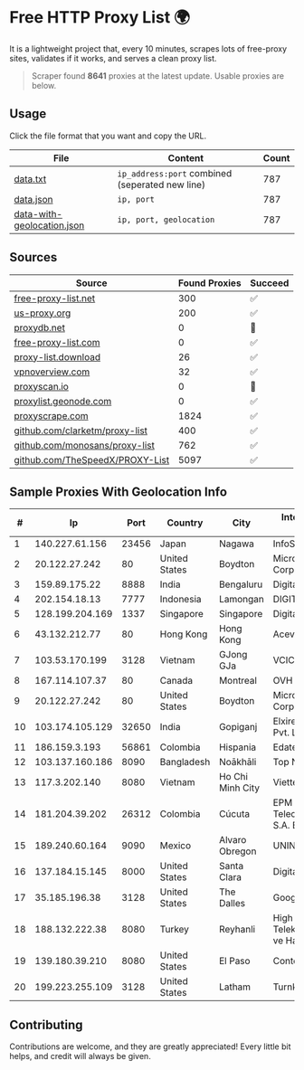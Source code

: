 
# Free HTTP Proxy List 🌍

It is a lightweight project that, every 10 minutes, scrapes lots of free-proxy sites, validates if it works, and serves a clean proxy list.


> Scraper found **8641** proxies at the latest update. Usable proxies are below.

## Usage

Click the file format that you want and copy the URL.


|File|Content|Count|
|----|-------|-----|
|[data.txt](https://raw.githubusercontent.com/themiralay/Proxy-List-World/master/data.txt)|`ip_address:port` combined (seperated new line)|787|
|[data.json](https://raw.githubusercontent.com/themiralay/Proxy-List-World/master/data.json)|`ip, port`|787|
|[data-with-geolocation.json](https://raw.githubusercontent.com/themiralay/Proxy-List-World/master/data-with-geolocation.json)|`ip, port, geolocation`|787|

## Sources

|Source|Found Proxies|Succeed|
|------|-------------|-------|
|[free-proxy-list.net](https://free-proxy-list.net)|300|✅|
|[us-proxy.org](https://www.us-proxy.org)|200|✅|
|[proxydb.net](http://proxydb.net)|0|🚫|
|[free-proxy-list.com](https://free-proxy-list.com/?page=&port=&type%5B%5D=http&type%5B%5D=https&up_time=0&search=Search)|0|✅|
|[proxy-list.download](https://www.proxy-list.download/HTTP)|26|✅|
|[vpnoverview.com](https://vpnoverview.com/privacy/anonymous-browsing/free-proxy-servers)|32|✅|
|[proxyscan.io](https://www.proxyscan.io)|0|🚫|
|[proxylist.geonode.com](https://proxylist.geonode.com/api/proxy-list?limit=300&page=1&sort_by=lastChecked&sort_type=desc&protocols=http,https)|0|✅|
|[proxyscrape.com](https://api.proxyscrape.com/v2/?request=displayproxies&protocol=http&timeout=10000&country=all&ssl=all&anonymity=all)|1824|✅|
|[github.com/clarketm/proxy-list](https://raw.githubusercontent.com/clarketm/proxy-list/master/proxy-list-raw.txt)|400|✅|
|[github.com/monosans/proxy-list](https://raw.githubusercontent.com/monosans/proxy-list/main/proxies/http.txt)|762|✅|
|[github.com/TheSpeedX/PROXY-List](https://raw.githubusercontent.com/TheSpeedX/PROXY-List/master/http.txt)|5097|✅|


## Sample Proxies With Geolocation Info

|#|Ip|Port|Country|City|Internet Service Provider|
|-|--|----|-------|----|-------------------------|
|1|140.227.61.156|23456|Japan|Nagawa|InfoSphere|
|2|20.122.27.242|80|United States|Boydton|Microsoft Corporation|
|3|159.89.175.22|8888|India|Bengaluru|DigitalOcean, LLC|
|4|202.154.18.13|7777|Indonesia|Lamongan|DIGITNET|
|5|128.199.204.169|1337|Singapore|Singapore|DigitalOcean, LLC|
|6|43.132.212.77|80|Hong Kong|Hong Kong|Aceville Pte.ltd|
|7|103.53.170.199|3128|Vietnam|GJong GJa|VCIC|
|8|167.114.107.37|80|Canada|Montreal|OVH SAS|
|9|20.122.27.242|80|United States|Boydton|Microsoft Corporation|
|10|103.174.105.129|32650|India|Gopiganj|Elxire Data Services Pvt. Ltd.|
|11|186.159.3.193|56861|Colombia|Hispania|Edatel S.a. E.S.P|
|12|103.137.160.186|8090|Bangladesh|Noākhāli|Top Network|
|13|117.3.202.140|8080|Vietnam|Ho Chi Minh City|Viettel Corporation|
|14|181.204.39.202|26312|Colombia|Cúcuta|EPM Telecomunicaciones S.A. E.S.P.|
|15|189.240.60.164|9090|Mexico|Alvaro Obregon|UNINET|
|16|137.184.15.145|8000|United States|Santa Clara|DigitalOcean, LLC|
|17|35.185.196.38|3128|United States|The Dalles|Google LLC|
|18|188.132.222.38|8080|Turkey|Reyhanli|High Speed Telekomunikasyon ve Hab. Hiz. Ltd. Sti.|
|19|139.180.39.210|8080|United States|El Paso|Conterra|
|20|199.223.255.109|3128|United States|Latham|Turnkey Internet Inc.|



## Contributing

Contributions are welcome, and they are greatly appreciated! Every
little bit helps, and credit will always be given.

